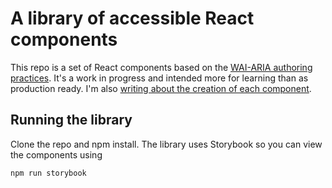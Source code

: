 # A library of accessible React components

This repo is a set of React components based on the [WAI-ARIA authoring practices](https://www.w3.org/TR/wai-aria-practices-1.2/). It's a work in progress and intended more for learning than as production ready. I'm also [writing about the creation of each component](https://jorigg.dev/blog).

## Running the library

Clone the repo and npm install. The library uses Storybook so you can view the components using

```
npm run storybook
```
